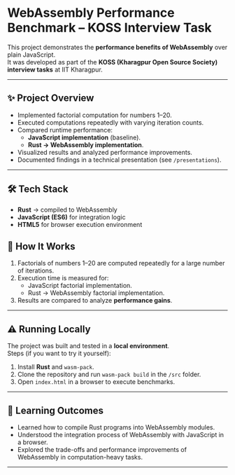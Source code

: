 # WebAssembly Performance Benchmark – KOSS Interview Task

This project demonstrates the **performance benefits of WebAssembly** over plain JavaScript.  
It was developed as part of the **KOSS (Kharagpur Open Source Society) interview tasks** at IIT Kharagpur.

---

## ✨ Project Overview
- Implemented factorial computation for numbers 1–20.
- Executed computations repeatedly with varying iteration counts.
- Compared runtime performance:
  - **JavaScript implementation** (baseline).
  - **Rust → WebAssembly implementation**.
- Visualized results and analyzed performance improvements.
- Documented findings in a technical presentation (see `/presentations`).

---

## 🛠️ Tech Stack
- **Rust** → compiled to WebAssembly
- **JavaScript (ES6)** for integration logic
- **HTML5** for browser execution environment



## 🚀 How It Works
1. Factorials of numbers 1–20 are computed repeatedly for a large number of iterations.  
2. Execution time is measured for:
   - JavaScript factorial implementation.
   - Rust → WebAssembly factorial implementation.  
3. Results are compared to analyze **performance gains**.

---

## ⚠️ Running Locally
The project was built and tested in a **local environment**.  
Steps (if you want to try it yourself):  
1. Install **Rust** and `wasm-pack`.  
2. Clone the repository and run `wasm-pack build` in the `/src` folder.  
3. Open `index.html` in a browser to execute benchmarks.  

---

## 📖 Learning Outcomes
- Learned how to compile Rust programs into WebAssembly modules.  
- Understood the integration process of WebAssembly with JavaScript in a browser.  
- Explored the trade-offs and performance improvements of WebAssembly in computation-heavy tasks.  

---
